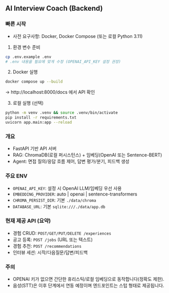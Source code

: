 ## AI Interview Coach (Backend)

### 빠른 시작
- 사전 요구사항: Docker, Docker Compose (또는 로컬 Python 3.11)

1) 환경 변수 준비
```bash
cp .env.example .env
# .env 내용을 필요에 맞게 수정 (OPENAI_API_KEY 설정 권장)
```

2) Docker 실행
```bash
docker compose up --build
```
→ http://localhost:8000/docs 에서 API 확인

3) 로컬 실행 (선택)
```bash
python -m venv .venv && source .venv/bin/activate
pip install -r requirements.txt
uvicorn app.main:app --reload
```

### 개요
- FastAPI 기반 API 서버
- RAG: ChromaDB(로컬 퍼시스턴스) + 임베딩(OpenAI 또는 Sentence-BERT)
- Agent: 면접 질의/응답 흐름 제어, 답변 평가/분기, 피드백 생성

### 주요 ENV
- `OPENAI_API_KEY`: 설정 시 OpenAI LLM/임베딩 우선 사용
- `EMBEDDING_PROVIDER`: auto | openai | sentence-transformers
- `CHROMA_PERSIST_DIR`: 기본 `./data/chroma`
- `DATABASE_URL`: 기본 `sqlite:///./data/app.db`

### 현재 제공 API (요약)
- 경험 CRUD: `POST/GET/PUT/DELETE /experiences`
- 공고 등록: `POST /jobs` (URL 또는 텍스트)
- 경험 추천: `POST /recommendations`
- 인터뷰 세션: 시작/다음질문/답변/피드백

### 주의
- OPENAI 키가 없으면 간단한 휴리스틱/로컬 임베딩으로 동작합니다(정확도 제한).
- 음성(STT)은 이후 단계에서 연동 예정이며 엔드포인트는 스텁 형태로 제공됩니다.

